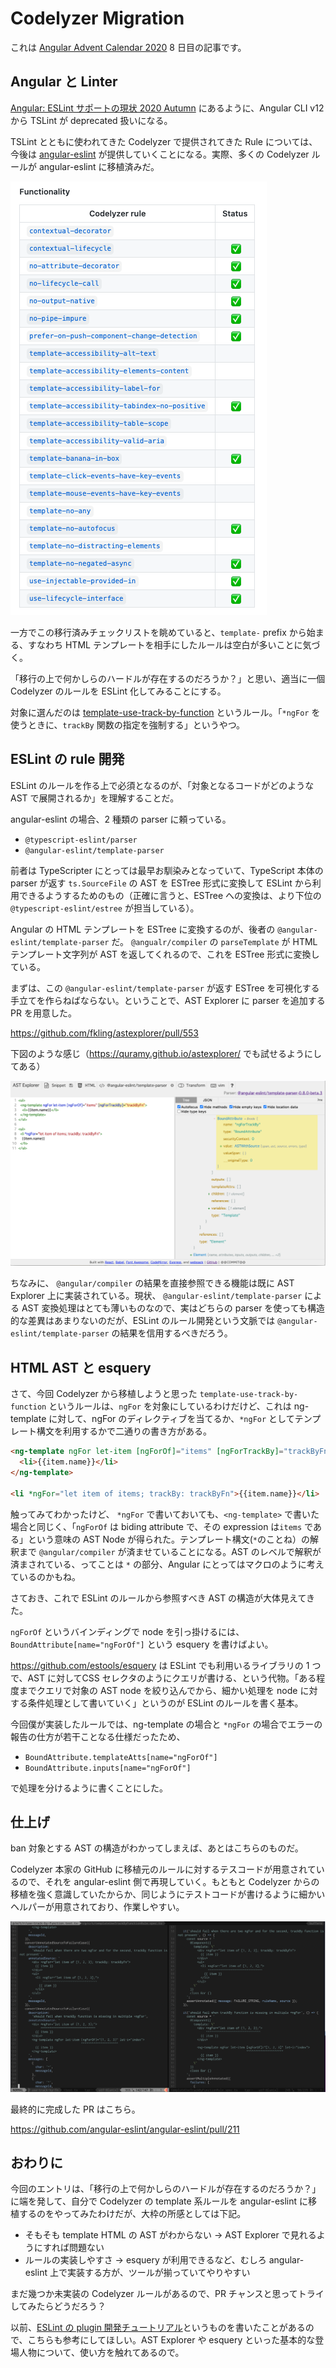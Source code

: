 # Codelyzer Migration

これは [Angular Advent Calendar 2020](https://qiita.com/advent-calendar/2020/angular) 8 日目の記事です。

## Angular と Linter

[Angular: ESLint サポートの現状 2020 Autumn](https://blog.lacolaco.net/2020/11/angular-state-of-linting-2020/) にあるように、Angular CLI v12 から TSLint が deprecated 扱いになる。

TSLint とともに使われてきた Codelyzer で提供されてきた Rule については、今後は [angular-eslint](https://github.com/angular-eslint/angular-eslint) が提供していくことになる。実際、多くの Codelyzer ルールが angular-eslint に移植済みだ。

![migration checklist](eslint_checklist.png)

一方でこの移行済みチェックリストを眺めていると、`template-` prefix から始まる、すなわち HTML テンプレートを相手にしたルールは空白が多いことに気づく。

「移行の上で何かしらのハードルが存在するのだろうか？」と思い、適当に一個 Codelyzer のルールを ESLint 化してみることにする。

対象に選んだのは [template-use-track-by-function](http://codelyzer.com/rules/template-use-track-by-function/) というルール。「`*ngFor` を使うときに、`trackBy` 関数の指定を強制する」というやつ。

## ESLint の rule 開発

ESLint のルールを作る上で必須となるのが、「対象となるコードがどのような AST で展開されるか」を理解することだ。

angular-eslint の場合、2 種類の parser に頼っている。

- `@typescript-eslint/parser`
- `@angular-eslint/template-parser`

前者は TypeScripter にとっては最早お馴染みとなっていて、TypeScript 本体の parser が返す `ts.SourceFile` の AST を ESTree 形式に変換して ESLint から利用できるようするためのもの（正確に言うと、ESTree への変換は、より下位の `@typescript-eslint/estree` が担当している）。

Angular の HTML テンプレートを ESTree に変換するのが、後者の `@angular-eslint/template-parser` だ。 `@angualr/compiler` の `parseTemplate` が HTML テンプレート文字列が AST を返してくれるので、これを ESTree 形式に変換している。

まずは、この `@angular-eslint/template-parser` が返す ESTree を可視化する手立てを作らねばならない。ということで、AST Explorer に parser を追加する PR を用意した。

https://github.com/fkling/astexplorer/pull/553

下図のような感じ（https://quramy.github.io/astexplorer/ でも試せるようにしてある）

![Angular templateのAST](ast_explorer.png)

ちなみに、 `@angular/compiler` の結果を直接参照できる機能は既に AST Explorer 上に実装されている。現状、 `@angular-eslint/template-parser` による AST 変換処理はとても薄いものなので、実はどちらの parser を使っても構造的な差異はあまりないのだが、ESLint のルール開発という文脈では `@angular-eslint/template-parser` の結果を信用するべきだろう。

## HTML AST と esquery

さて、今回 Codelyzer から移植しようと思った `template-use-track-by-function` というルールは、`ngFor` を対象にしているわけだけど、これは ng-template に対して、ngFor のディレクティブを当てるか、`*ngFor` としてテンプレート構文を利用するかで二通りの書き方がある。

```html
<ng-template ngFor let-item [ngForOf]="items" [ngForTrackBy]="trackByFn">
  <li>{{item.name}}</li>
</ng-template>

<li *ngFor="let item of items; trackBy: trackByFn">{{item.name}}</li>
```

触ってみてわかったけど、 `*ngFor` で書いておいても、`<ng-template>` で書いた場合と同じく、「`ngForOf` は biding attribute で、その expression は`items` である」という意味の AST Node が得られた。テンプレート構文(`*`のことね）の解釈まで `@angular/compiler` が済ませていることになる。AST のレベルで解釈が済まされている、ってことは `*` の部分、Angular にとってはマクロのように考えているのかもね。

さておき、これで ESLint のルールから参照すべき AST の構造が大体見えてきた。

`ngForOf` というバインディングで node を引っ掛けるには、 `BoundAttribute[name="ngForOf"]` という esquery を書けばよい。

https://github.com/estools/esquery は ESLint でも利用いるライブラリの 1 つで、AST に対してCSS セレクタのようにクエリが書ける、という代物。「ある程度までクエリで対象の AST node を絞り込んでから、細かい処理を node に対する条件処理として書いていく」というのが ESLint のルールを書く基本。

今回僕が実装したルールでは、ng-template の場合と `*ngFor` の場合でエラーの報告の仕方が若干ことなる仕様だったため、

- `BoundAttribute.templateAtts[name="ngForOf"]`
- `BoundAttribute.inputs[name="ngForOf"]`

で処理を分けるように書くことにした。

## 仕上げ

ban 対象とする AST の構造がわかってしまえば、あとはこちらのものだ。

Codelyzer 本家の GitHub に移植元のルールに対するテスコードが用意されているので、それを angular-eslint 側で再現していく。もともと Codelyzer からの移植を強く意識していたからか、同じようにテストコードが書けるように細かいヘルパーが用意されており、作業しやすい。

![Difference of test code](test_code_diff.png)

最終的に完成した PR はこちら。

https://github.com/angular-eslint/angular-eslint/pull/211

## おわりに

今回のエントリは、「移行の上で何かしらのハードルが存在するのだろうか？」に端を発して、自分で Codelyzer の template 系ルールを angular-eslint に移植するのをやってみたわけだが、大枠の所感としては下記。

- そもそも template HTML の AST がわからない -> AST Explorer で見れるようにすれば問題ない
- ルールの実装しやすさ -> esquery が利用できるなど、むしろ angular-eslint 上で実装する方が、ツールが揃っていてやりやすい

まだ幾つか未実装の Codelyzer ルールがあるので、PR チャンスと思ってトライしてみたらどうだろう？

以前、[ESLint の plugin 開発チュートリアル](https://github.com/Quramy/eslint-plugin-tutorial/blob/master/guide/README.ja.md)というものを書いたことがあるので、こちらも参考にしてほしい。AST Explorer や esquery といった基本的な登場人物について、使い方を触れてあるので。
